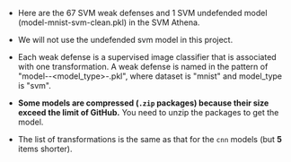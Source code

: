 * Here are the 67 SVM weak defenses and 1 SVM undefended model (model-mnist-svm-clean.pkl) in the SVM Athena.

* We will not use the undefended svm model in this project.

* Each weak defense is a supervised image classifier that is associated with one transformation. A weak defense is named in the pattern of "model-<dataset>-<model_type>-<transformation>.pkl", where dataset is "mnist" and model_type is "svm".

* **Some models are compressed (``.zip`` packages) because their size exceed the limit of GitHub.** You need to unzip the packages to get the model.

* The list of transformations is the same as that for the ``cnn`` models (but **5** items shorter).
